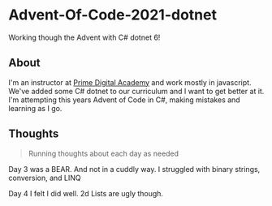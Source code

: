 # Advent-Of-Code-2021-dotnet
Working though the Advent with C# dotnet 6! 


## About
I'm an instructor at [Prime Digital Academy](primeacademy.io) and work mostly in javascript. 
We've added some C# dotnet to our curriculum and I want to get better at it. I'm attempting this years Advent of Code in C#, making mistakes and learning as I go.

## Thoughts
> Running thoughts about each day as needed

Day 3 was a BEAR. And not in a cuddly way. I struggled with binary strings, conversion, and LINQ

Day 4 I felt I did well. 2d Lists are ugly though.
